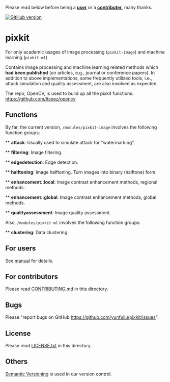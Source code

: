 Please read below before being a <b>[user](https://github.com/yunfuliu/pixkit#for-users)</b> or a <b>[contributer](https://github.com/yunfuliu/pixkit/blob/master/CONTRIBUTING.md)</b>, many thanks. 

[![GitHub version](https://badge.fury.io/gh/yunfuliu%2Fpixkit.png)](http://badge.fury.io/gh/yunfuliu%2Fpixkit)

pixkit
======
For only academic usages of image processing (`pixkit-image`) and machine learning (`pixkit-ml`).

Contains image processing and machine learning related methods which <b>had been published</b> (on articles, e.g., journal or conference papers). 
In addition to above implementations, some frequently utilized tools, i.e., attack simulation and quality assessment, are also involved as expected.

The repo, OpenCV, is used to build up all the pixkit functions: <https://github.com/Itseez/opencv>

Functions
---------
By far, the current version, `/modules/pixkit-image` involves the following function groups:

** **attack**: Usually used to simulate attack for "watermarking".

** **filtering**: Image filtering.

** **edgedetection**: Edge detection.

** **halftoning**: Image halftoning. Turn images into binary (halftone) form.

** **enhancement::local**: Image contrast enhancement methods, regional methods.

** **enhancement::global**: Image contrast enhancement methods, global methods.

** **qualityassessment**: Image quality assessment.

Also, `/modules/pixkit-ml` involves the following function groups:

** **clustering**: Data clustering.

For users
---------
See [manual](https://github.com/yunfuliu/pixkit/blob/master/MANUAL.md) for details.

For contributors
----------------
Please read [CONTRIBUTING.md](https://github.com/yunfuliu/pixkit/blob/master/CONTRIBUTING.md) in this directory.

Bugs
----
Please "report bugs on GitHub <https://github.com/yunfuliu/pixkit/issues>".

License
-------
Please read [LICENSE.txt](https://github.com/yunfuliu/pixkit/blob/master/LICENSE.txt) in this directory.

Others
------
[Semantic Versioning](http://semver.org/) is used in our version control.
